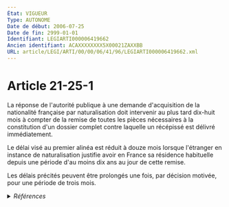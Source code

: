 ```yaml
---
État: VIGUEUR
Type: AUTONOME
Date de début: 2006-07-25
Date de fin: 2999-01-01
Identifiant: LEGIARTI000006419662
Ancien identifiant: ACAXXXXXXXX5X00021ZAXXBB
URL: article/LEGI/ARTI/00/00/06/41/96/LEGIARTI000006419662.xml
---
```


<h1>Article 21-25-1</h1>

La réponse de l'autorité publique à une demande d'acquisition de la nationalité
française par naturalisation doit intervenir au plus tard dix-huit mois à
compter de la remise de toutes les pièces nécessaires à la constitution d'un
dossier complet contre laquelle un récépissé est délivré immédiatement.<br />

Le délai visé au premier alinéa est réduit à douze mois lorsque l'étranger en
instance de naturalisation justifie avoir en France sa résidence habituelle
depuis une période d'au moins dix ans au jour de cette remise.<br />

Les délais précités peuvent être prolongés une fois, par décision motivée, pour
une période de trois mois.


<details>
  <summary><em>Références</em></summary>

  <h2>Articles faisant référence à l'article</h2>
  
  <ul>
    <li>
      <a href="https://legal.tricoteuses.fr//redirection/LEGIARTI000006398955?vers=git&vers=legifrance">LOI n° 2006-911 du 24 juillet 2006 relative à l'immigration et à l'intégration - article 84 ENTIEREMENT_MODIF</a> MODIFICATION cible
    </li>
  </ul>
  
  <h2>Textes faisant référence à l'article</h2>
  
  <ul>
    <li>
      <a href="https://legal.tricoteuses.fr//redirection/JORFTEXT000000362019?vers=git&vers=legifrance">LOI n° 93-933 du 22 juillet 1993 réformant le droit de la nationalité</a> CODIFICATION cible
    </li>
  </ul>
  
  <h2>Références faites par l'article</h2>
  
  <ul>
    <li>
      1993-07-22 CODIFICATION source <a href="https://legal.tricoteuses.fr//redirection/JORFTEXT000000362019?vers=git&vers=legifrance">LOI n° 93-933 du 22 juillet 1993 réformant le droit de la nationalité</a>
    </li>
    <li>
      1993-12-30 CITATION cible <a href="https://legal.tricoteuses.fr//redirection/LEGIARTI000006285777?vers=git&vers=legifrance">Décret n°93-1362 du 30 décembre 1993 relatif aux déclarations de nationalité, aux décisions de naturalisation, de réintégration, de perte, de déchéance et de retrait de la nationalité française - article 37 AUTONOME MODIFIE, en vigueur du 2005-01-15 au 2007-04-27</a>
    </li>
    <li>
      1993-12-30 CITATION cible <a href="https://legal.tricoteuses.fr//redirection/LEGIARTI000047096216?vers=git&vers=legifrance">Décret n°93-1362 du 30 décembre 1993 relatif aux déclarations de nationalité, aux décisions de naturalisation, de réintégration, de perte, de déchéance et de retrait de la nationalité française - article 37-1 AUTONOME VIGUEUR, en vigueur depuis le 2023-02-06</a>
    </li>
    <li>
      1993-12-30 CITATION cible <a href="https://legal.tricoteuses.fr//redirection/LEGIARTI000006285794?vers=git&vers=legifrance">Décret n°93-1362 du 30 décembre 1993 relatif aux déclarations de nationalité, aux décisions de naturalisation, de réintégration, de perte, de déchéance et de retrait de la nationalité française - article 47 AUTONOME MODIFIE, en vigueur du 2007-04-27 au 2010-07-01</a>
    </li>
    <li>
      1993-12-30 CITATION cible <a href="https://legal.tricoteuses.fr//redirection/LEGIARTI000006285798?vers=git&vers=legifrance">Décret n°93-1362 du 30 décembre 1993 relatif aux déclarations de nationalité, aux décisions de naturalisation, de réintégration, de perte, de déchéance et de retrait de la nationalité française - article 49 AUTONOME MODIFIE, en vigueur du 2007-04-27 au 2010-07-01</a>
    </li>
    <li>
      2006-07-24 MODIFICATION source <a href="https://legal.tricoteuses.fr//redirection/LEGIARTI000006398955?vers=git&vers=legifrance">LOI n° 2006-911 du 24 juillet 2006 relative à l'immigration et à l'intégration - article 84 ENTIEREMENT_MODIF</a>
    </li>
    <li>
      2009-12-28 CITATION cible <a href="https://legal.tricoteuses.fr//redirection/LEGIARTI000021548990?vers=git&vers=legifrance">Décret n° 2009-1671 du 28 décembre 2009 sur l'expérimentation de la déconcentration des décisions individuelles relatives aux demandes d'acquisition de la nationalité française - article 2 AUTONOME VIGUEUR, en vigueur depuis le 2009-12-31</a>
    </li>
    <li>
      2019-12-30 CITATION cible <a href="https://legal.tricoteuses.fr//redirection/LEGIARTI000039820338?vers=git&vers=legifrance">Décret n° 2019-1507 du 30 décembre 2019 portant modification du décret n° 93-1362 du 30 décembre 1993 modifié relatif aux déclarations de nationalité, aux décisions de naturalisation, de réintégration, de perte, de déchéance et de retrait de la nationalité française - article 41 ENTIEREMENT_MODIF</a>
    </li>
    <li>
      2019-12-30 CITATION cible <a href="https://legal.tricoteuses.fr//redirection/LEGIARTI000039820352?vers=git&vers=legifrance">Décret n° 2019-1507 du 30 décembre 2019 portant modification du décret n° 93-1362 du 30 décembre 1993 modifié relatif aux déclarations de nationalité, aux décisions de naturalisation, de réintégration, de perte, de déchéance et de retrait de la nationalité française - article 48 ENTIEREMENT_MODIF</a>
    </li>
  </ul>
</details>
